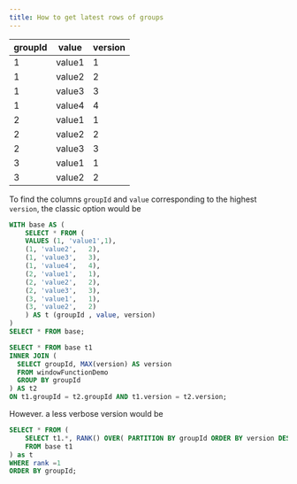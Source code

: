 ```yaml
---
title: How to get latest rows of groups 
---
```


| groupId | value  | version |
|---------|--------|---------|
| 1       | value1 | 1       |
| 1       | value2 | 2       |
| 1       | value3 | 3       |
| 1       | value4 | 4       |
| 2       | value1 | 1       |
| 2       | value2 | 2       |
| 2       | value3 | 3       |
| 3       | value1 | 1       |
| 3       | value2 | 2       |

To find the columns `groupId` and `value` corresponding to the highest `version`, the classic option would be 

```sql
WITH base AS (
	SELECT * FROM (
	VALUES (1, 'value1',1),
	(1, 'value2',	2),
	(1, 'value3',	3),
	(1, 'value4',	4),
	(2, 'value1',	1),
	(2, 'value2',	2),
	(2, 'value3',	3),
	(3, 'value1',	1),
	(3, 'value2',	2)
	) AS t (groupId , value, version)
)
SELECT * FROM base;
```

```sql {3,7}
SELECT * FROM base t1
INNER JOIN (
  SELECT groupId, MAX(version) AS version
  FROM windowFunctionDemo
  GROUP BY groupId
) AS t2
ON t1.groupId = t2.groupId AND t1.version = t2.version;
```

However. a less verbose version would be 

```sql {2,5}
SELECT * FROM (
	SELECT t1.*, RANK() OVER( PARTITION BY groupId ORDER BY version DESC) AS rank
	FROM base t1
) as t
WHERE rank =1 
ORDER BY groupId;
```

